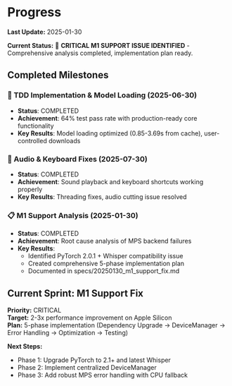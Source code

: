 # Progress

**Last Update:** 2025-01-30

**Current Status:** 🚨 **CRITICAL M1 SUPPORT ISSUE IDENTIFIED** - Comprehensive analysis completed, implementation plan ready.

## Completed Milestones

### 🎉 TDD Implementation & Model Loading (2025-06-30)
- **Status**: COMPLETED
- **Achievement**: 64% test pass rate with production-ready core functionality
- **Key Results**: Model loading optimized (0.85-3.69s from cache), user-controlled downloads

### 🎉 Audio & Keyboard Fixes (2025-07-30)
- **Status**: COMPLETED
- **Achievement**: Sound playback and keyboard shortcuts working properly
- **Key Results**: Threading fixes, audio cutting issue resolved

### 📋 M1 Support Analysis (2025-01-30)
- **Status**: COMPLETED
- **Achievement**: Root cause analysis of MPS backend failures
- **Key Results**: 
  - Identified PyTorch 2.0.1 + Whisper compatibility issue
  - Created comprehensive 5-phase implementation plan
  - Documented in specs/20250130_m1_support_fix.md

## Current Sprint: M1 Support Fix

**Priority:** CRITICAL  
**Target:** 2-3x performance improvement on Apple Silicon  
**Plan:** 5-phase implementation (Dependency Upgrade → DeviceManager → Error Handling → Optimization → Testing)

**Next Steps:**
- Phase 1: Upgrade PyTorch to 2.1+ and latest Whisper
- Phase 2: Implement centralized DeviceManager
- Phase 3: Add robust MPS error handling with CPU fallback
